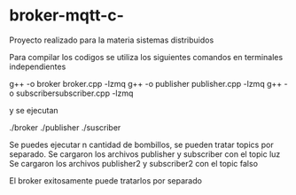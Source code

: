 # broker-mqtt-c-
Proyecto realizado para la materia sistemas distribuidos


Para compilar los codigos se utiliza los siguientes comandos en terminales independientes

g++ -o broker broker.cpp -lzmq
g++ -o publisher publisher.cpp -lzmq
g++ -o subscribersubscriber.cpp -lzmq

y se ejecutan

./broker
./publisher
./suscriber

Se puedes ejecutar n cantidad de bombillos, se pueden tratar topics por separado.
Se cargaron los archivos publisher y subscriber con el topic luz
Se cargaron los archivos publisher2 y subscriber2 con el topic falso

El broker exitosamente puede tratarlos por separado

